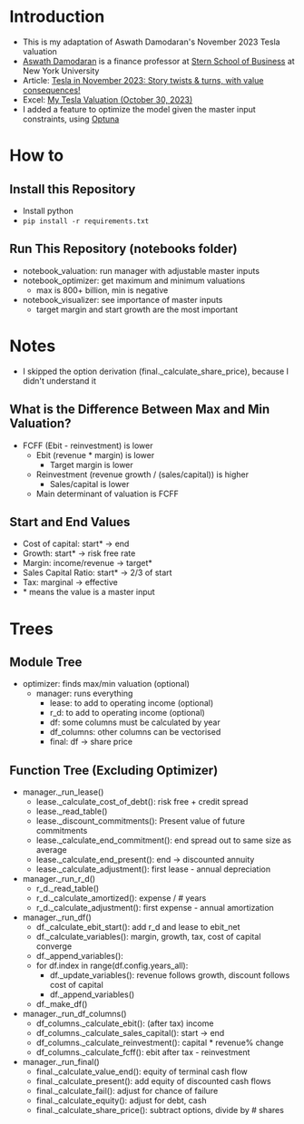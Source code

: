 # Introduction
- This is my adaptation of Aswath Damodaran's November 2023 Tesla valuation
- [Aswath Damodaran](https://pages.stern.nyu.edu/~adamodar/) is a finance professor at [Stern School of Business](https://www.stern.nyu.edu) at New York University
- Article: [Tesla in November 2023: Story twists & turns, with value consequences!](https://aswathdamodaran.substack.com/p/tesla-in-november-2023-story-twists)
- Excel: [My Tesla Valuation (October 30, 2023)](https://pages.stern.nyu.edu/~adamodar/pc/blog/Tesla2023OctDIY.xlsx)
- I added a feature to optimize the model given the master input constraints, using [Optuna](https://optuna.org)

# How to

## Install this Repository
- Install python
- `pip install -r requirements.txt`

## Run This Repository (notebooks folder)
- notebook_valuation: run manager with adjustable master inputs
- notebook_optimizer: get maximum and minimum valuations
    - max is 800+ billion, min is negative
- notebook_visualizer: see importance of master inputs
    - target margin and start growth are the most important

# Notes
- I skipped the option derivation (final._calculate_share_price), because I didn't understand it

## What is the Difference Between Max and Min Valuation?
- FCFF (Ebit - reinvestment) is lower
    - Ebit (revenue * margin) is lower
        - Target margin is lower
    - Reinvestment (revenue growth / (sales/capital)) is higher
        - Sales/capital is lower
    - Main determinant of valuation is FCFF
## Start and End Values
- Cost of capital: start* -> end
- Growth: start* -> risk free rate
- Margin: income/revenue -> target*
- Sales Capital Ratio: start* -> 2/3 of start 
- Tax: marginal -> effective
- \* means the value is a master input

# Trees

## Module Tree
- optimizer: finds max/min valuation (optional)
    - manager: runs everything
        - lease: to add to operating income (optional)
        - r_d: to add to operating income (optional)
        - df: some columns must be calculated by year
        - df_columns: other columns can be vectorised
        - final: df -> share price
## Function Tree (Excluding Optimizer)
- manager._run_lease()
    - lease._calculate_cost_of_debt(): risk free + credit spread
    - lease._read_table()
    - lease._discount_commitments(): Present value of future commitments
    - lease._calculate_end_commitment(): end spread out to same size as average
    - lease._calculate_end_present(): end -> discounted annuity
    - lease._calculate_adjustment(): first lease - annual depreciation
- manager._run_r_d()
    - r_d._read_table()
    - r_d._calculate_amortized(): expense / # years
    - r_d._calculate_adjustment(): first expense - annual amortization
- manager._run_df()
    - df._calculate_ebit_start(): add r_d and lease to ebit_net
    - df._calculate_variables(): margin, growth, tax, cost of capital converge
    - df._append_variables(): 
    - for df.index in range(df.config.years_all):
        - df._update_variables(): revenue follows growth, discount follows cost of capital
        - df._append_variables()
    - df._make_df()
- manager._run_df_columns()
    - df_columns._calculate_ebit(): (after tax) income
    - df_columns._calculate_sales_capital(): start -> end
    - df_columns._calculate_reinvestment(): capital * revenue% change
    - df_columns._calculate_fcff(): ebit after tax - reinvestment
- manager._run_final()
    - final._calculate_value_end(): equity of terminal cash flow
    - final._calculate_present(): add equity of discounted cash flows
    - final._calculate_fail(): adjust for chance of failure
    - final._calculate_equity(): adjust for debt, cash
    - final._calculate_share_price(): subtract options, divide by # shares


